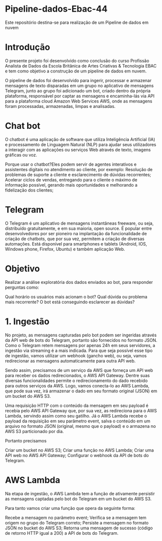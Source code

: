 # Pipeline-dados-Ebac-44
Este repositório destina-se para realização de um Pipeline de dados em nuvem

# Introdução
O presente projeto foi desenvolvido como conclusão do curso Profissão Analista de Dados da Escola Britânica de Artes Criativas & Tecnologia EBAC e tem como objetivo a construção de um pipeline de dados em nuvem.

O pipeline de dados foi desenvolvido para ingerir, processar e armazenar mensagens de texto disparadas em um grupo no aplicativo de mensagens Telegram, junto ao grupo foi adicionado um bot, criado dentro da própria plataforma, responsável por captar as mensagens e encaminha-lás via API para a plataforma cloud Amazon Web Services AWS, onde as mensagens foram processadas, armazenadas, limpas e analisadas.

# Chat bot
O chatbot é uma aplicação de software que utiliza Inteligência Artificial (IA) e processamento de Linguagem Natural (NLP) para ajudar seus utilizadores a interagir com as aplicações ou serviços Web através de texto, imagens gráficas ou voz.

Porque usar o chatbot?Eles podem servir de agentes interativos e assistentes digitais no atendimento ao cliente, por exemplo:
Resolução de problemas de suporte a cliente e esclarecimento de dúvidas recorrentes;
Acelerar ciclos de vendas, entregando para o cliente o máximo de informação possível, gerando mais oportunidades e melhorando a fidelização dos clientes;

# Telegram
O Telegram é um aplicativo de mensagens instantâneas freeware, ou seja, distribuído gratuitamente, e em sua maioria, open source. É popular entre desenvolvedores por ser pioneiro na implantação da funcionalidade de criação de chatbots, que por sua vez, permitem a criação de diversas automações. Está disponível para smartphones e tablets (Android, IOS, Windows phone, Firefox, Ubuntu) e também aplicação Web.

# Objetivo
Realizar a análise exploratória dos dados enviados ao bot, para responder perguntas como:

Qual horário os usuários mais acionam o bot?
Qual dúvida ou problema mais recorrente?
O bot está conseguindo esclarecer as dúvidas?

# 1. Ingestão
No projeto, as mensagens capturadas pelo bot podem ser ingeridas através da API web de bots do Telegram, portanto são fornecidos no formato JSON. Como o Telegram retem mensagens por apenas 24h em seus servidores, a ingestão via streaming é a mais indicada. Para que seja possível esse tipo de ingestão, vamos utilizar um webhook (gancho web), ou seja, vamos redirecionar as mensagens automaticamente para outra API web.

Sendo assim, precisamos de um serviço da AWS que forneça um API web para receber os dados redirecionados, o AWS API Gateway. Dentre suas diversas funcionalidades permite o redirecionamento do dado recebido para outros serviços da AWS. Logo, vamos conecta-lo ao AWS Lambda, que pode sua vez, irá armazenar o dado em seu formato original (JSON) em um bucket do AWS S3.

Uma requisição HTTP com o conteúdo da mensagem em seu payload é recebia pelo AWS API Gateway que, por sua vez, as redireciona para o AWS Lambda, servindo assim como seu gatilho. Já o AWS Lambda recebe o payload da requisição em seu parâmetro event, salva o conteúdo em um arquivo no formato JSON (original, mesmo que o payload) e o armazena no AWS S3 particionado por dia.

Portanto precisamos

Criar um bucket no AWS S3;
Criar uma função no AWS Lambda;
Criar uma API web no AWS API Gateway;
Configurar o webhook da API de bots do Telegram.

# AWS Lambda
Na etapa de ingestão, o AWS Lambda tem a função de ativamente persistir as mensagens captadas pelo bot do Telegram em um bucket do AWS S3.

Para tanto vamos criar uma função que opera da seguinte forma:

Recebe a mensagem no parâmetro event;
Verifica se a mensagem tem origem no grupo do Telegram correto;
Persiste a mensagem no formato JSON no bucket do AWS S3;
Retorna uma mensagem de sucesso (código de retorno HTTP igual a 200) a API de bots do Telegram.
